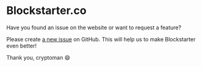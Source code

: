 # Blockstarter.co

Have you found an issue on the website or want to request a feature?

Please create [a new issue](https://github.com/blockstarter/website/issues/new) on GitHub. 
This will help us to make Blockstarter even better!

Thank you, cryptoman :smile:
